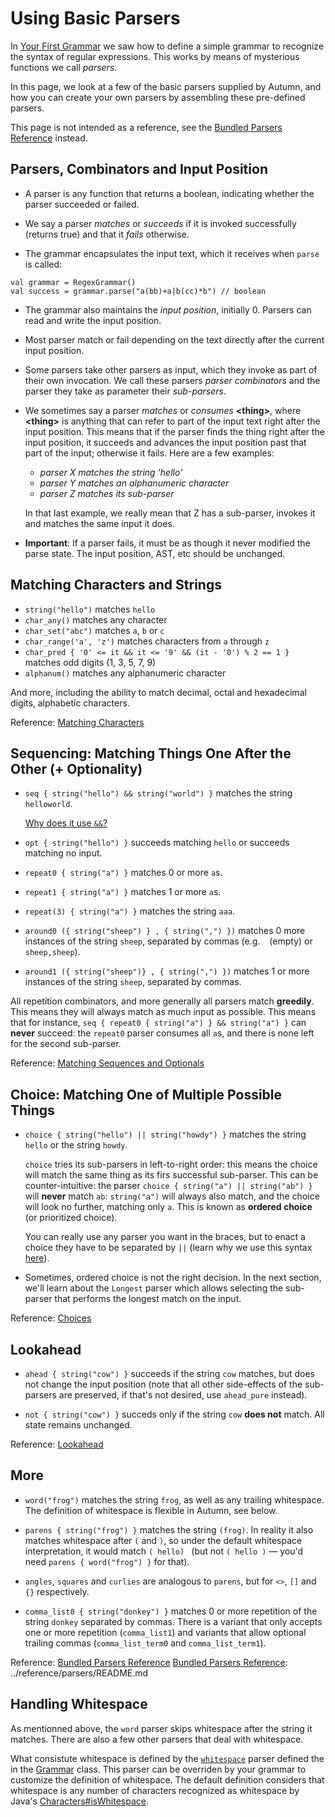 # Using Basic Parsers

In [Your First Grammar](first-grammar.md) we saw how to define a simple grammar to recognize the
syntax of regular expressions. This works by means of mysterious functions we call *parsers*.

In this page, we look at a few of the basic parsers supplied by Autumn, and how you can create
your own parsers by assembling these pre-defined parsers.

This page is not intended as a reference, see the [Bundled Parsers Reference] instead.

[Bundled Parsers Reference]: ../reference/parsers/README.md

## Parsers, Combinators and Input Position

- A parser is any function that returns a boolean, indicating whether the parser succeeded or
  failed.

- We say a parser *matches* or *succeeds* if it is invoked successfully (returns true) and that it
  *fails* otherwise.

- The grammar encapsulates the input text, which it receives when `parse` is called:

````
val grammar = RegexGrammar()
val success = grammar.parse("a(bb)+a|b(cc)*b") // boolean
````

- The grammar also maintains the *input position*, initially 0. Parsers can read and write the input
  position.

- Most parser match or fail depending on the text directly after the current input position.

- Some parsers take other parsers as input, which they invoke as part of their own invocation.
  We call these parsers *parser combinators* and the parser they take as parameter their *sub-parsers*.

- We sometimes say a parser *matches* or *consumes* **\<thing\>**, where **\<thing\>** is anything that can refer
  to part of the input text right after the input position. This means that if the parser finds
  the thing right after the input position, it succeeds and advances the input position past that
  part of the input; otherwise it fails. Here are a few examples:

    - *parser X matches the string 'hello'*
    - *parser Y matches an alphanumeric character*
    - *parser Z matches its sub-parser*

  In that last example, we really mean that Z has a sub-parser, invokes 
  it and matches the same input it does.
  
- **Important**: If a parser fails, it must be as though it never modified the parse state. The
  input position, AST, etc should be unchanged.

## Matching Characters and Strings

- `string("hello")` matches `hello`
- `char_any()` matches any character
- `char_set("abc")` matches `a`, `b` or `c`
- `char_range('a', 'z')` matches characters from `a` through `z`
- `char_pred { '0' <= it && it <= '9' && (it - '0') % 2 == 1 }` matches odd digits (1, 3, 5, 7, 9)
- `alphanum()` matches any alphanumeric character

And more, including the ability to match decimal, octal and hexadecimal digits, alphabetic
characters.

Reference: [Matching Characters]

[Matching Characters]: ../reference/parsers/chars.md

## Sequencing: Matching Things One After the Other (+ Optionality)

- `seq { string("hello") && string("world") }` matches the string `helloworld`.

  [Why does it use `&&`?](../faq/seq-choice-syntax.md)
  
- `opt { string("hello") }` succeeds matching `hello` or succeeds matching no input.

- `repeat0 { string("a") }` matches 0 or more `a`s.

- `repeat1 { string("a") }` matches 1 or more `a`s.

- `repeat(3) { string("a") }` matches the string `aaa`.

- `around0 ({ string("sheep") } , { string(",") })` matches 0 more instances of the string `sheep`,
   separated by commas (e.g. ` ` (empty) or `sheep,sheep`).

- `around1 ({ string("sheep")} , { string(",") })` matches 1 or more instances of the string `sheep`,
   separated by commas.

All repetition combinators, and more generally all parsers match **greedily**. This means they
will always match as much input as possible. This means that for instance,
`seq { repeat0 { string("a") } && string("a") }` can **never** succeed: the `repeat0` parser
consumes all `a`s, and there is none left for the second sub-parser.

Reference: [Matching Sequences and Optionals]

[Matching Sequences and Optionals]: ../reference/parsers/sequential.md

## Choice: Matching One of Multiple Possible Things

- `choice { string("hello") || string("howdy") }`
   matches the string `hello` or the string `howdy`.
   
   `choice` tries its sub-parsers in left-to-right order: this means the choice will match the same
   thing as its firs successful sub-parser. This can be counter-intuitive: the parser `choice {
   string("a") || string("ab") }` will **never** match `ab`: `string("a")` will always also match, and
   the choice will look no further, matching only `a`. This is known as **ordered choice**
   (or prioritized choice).
   
   You can really use any parser you want in the braces, but to enact a choice they have to be
   separated by `||` (learn why we use this syntax [here](faq/seq-choice-syntax.md)).
   
- Sometimes, ordered choice is not the right decision. In the next section, we'll learn about
  the `Longest` parser which allows selecting the sub-parser that performs the longest match
  on the input.
  
Reference: [Choices]

[Choices]: ../reference/parsers/choices.md
  
## Lookahead

- `ahead { string("cow") }` succeeds if the string `cow` matches, but does not change the input
   position (note that all other side-effects of the sub-parsers are preserved, if that's not desired,
   use `ahead_pure` instead).

- `not { string("cow") }` succeds only if the string `cow` **does not** match. All state remains
   unchanged.
   
Reference: [Lookahead]

[Lookahead]: ../reference/parsers/lookahead.md

## More

- `word("frog")` matches the string `frog`, as well as any trailing whitespace. The definition 
   of whitespace is flexible in Autumn, see below.

- `parens { string("frog") }` matches the string `(frog)`. In reality it also matches whitespace
   after `(` and `)`, so under the default whitespace interpretation, it would match `( hello) `
   (but not `( hello )` — you'd need `parens { word("frog") }` for that).
   
- `angles`, `squares` and `curlies` are analogous to `parens`, but for `<>`, `[]` and `{}`
   respectively.
   
- `comma_list0 { string("donkey") }` matches 0 or more repetition of the string `donkey` separated
  by commas. There is a variant that only accepts one or more repetition (`comma_list1`) and variants
  that allow optional trailing commas (`comma_list_term0` and `comma_list_term1`).
   
Reference: [Bundled Parsers Reference]
[Bundled Parsers Reference]: ../reference/parsers/README.md
   
## Handling Whitespace

As mentionned above, the `word` parser skips whitespace after the string it matches.
There are also a few other parsers that deal with whitespace.

What consistute whitespace is defined by the [`whitespace`] parser defined the in the [Grammar]
class. This parser can be overriden by your grammar to customize the definition of whitespace. The
default definition considers that whitespace is any number of characters recognized as whitespace by
Java's [Characters#isWhitespace].

[Characters#isWhitespace]: https://docs.oracle.com/javase/8/docs/api/java/lang/Character.html#isWhitespace-char-
[`whitespace`]: ../grammars.md#whitespace
[Grammar]: ../grammars.md
